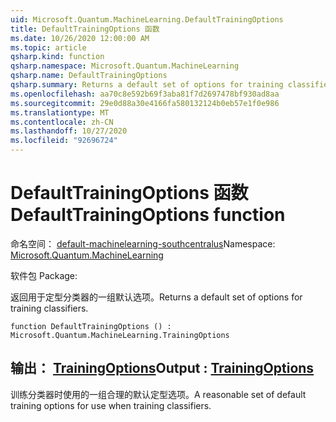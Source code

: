 ```yaml
---
uid: Microsoft.Quantum.MachineLearning.DefaultTrainingOptions
title: DefaultTrainingOptions 函数
ms.date: 10/26/2020 12:00:00 AM
ms.topic: article
qsharp.kind: function
qsharp.namespace: Microsoft.Quantum.MachineLearning
qsharp.name: DefaultTrainingOptions
qsharp.summary: Returns a default set of options for training classifiers.
ms.openlocfilehash: aa70c8e592b69f3aba81f7d2697478bf930ad8aa
ms.sourcegitcommit: 29e0d88a30e4166fa580132124b0eb57e1f0e986
ms.translationtype: MT
ms.contentlocale: zh-CN
ms.lasthandoff: 10/27/2020
ms.locfileid: "92696724"
---
```

# <a name="defaulttrainingoptions-function"></a><span data-ttu-id="374fc-102">DefaultTrainingOptions 函数</span><span class="sxs-lookup"><span data-stu-id="374fc-102">DefaultTrainingOptions function</span></span>

<span data-ttu-id="374fc-103">命名空间： [default-machinelearning-southcentralus](xref:Microsoft.Quantum.MachineLearning)</span><span class="sxs-lookup"><span data-stu-id="374fc-103">Namespace: [Microsoft.Quantum.MachineLearning](xref:Microsoft.Quantum.MachineLearning)</span></span>

<span data-ttu-id="374fc-104">软件包 [](https://nuget.org/packages/)</span><span class="sxs-lookup"><span data-stu-id="374fc-104">Package: [](https://nuget.org/packages/)</span></span>


<span data-ttu-id="374fc-105">返回用于定型分类器的一组默认选项。</span><span class="sxs-lookup"><span data-stu-id="374fc-105">Returns a default set of options for training classifiers.</span></span>

```qsharp
function DefaultTrainingOptions () : Microsoft.Quantum.MachineLearning.TrainingOptions
```


## <a name="output--trainingoptions"></a><span data-ttu-id="374fc-106">输出： [TrainingOptions](xref:Microsoft.Quantum.MachineLearning.TrainingOptions)</span><span class="sxs-lookup"><span data-stu-id="374fc-106">Output : [TrainingOptions](xref:Microsoft.Quantum.MachineLearning.TrainingOptions)</span></span>

<span data-ttu-id="374fc-107">训练分类器时使用的一组合理的默认定型选项。</span><span class="sxs-lookup"><span data-stu-id="374fc-107">A reasonable set of default training options for use when training classifiers.</span></span>